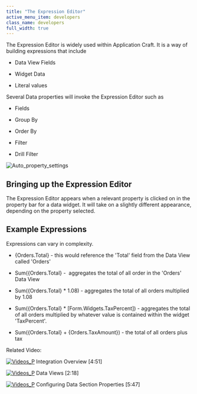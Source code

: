 ```yaml
---
title: "The Expression Editor"
active_menu_item: developers
class_name: developers
full_width: true
---
```



The Expression Editor is widely used within Application Craft. It is a way of building expressions that include

 - Data View Fields

 - Widget Data

 - Literal values

Several Data properties will invoke the Expression Editor such as

 - Fields

 - Group By

 - Order By

 - Filter

 - Drill Filter

![Auto\_property\_settings](/img/docs/auto_property_settings.zoom64.png)

## Bringing up the Expression Editor

The Expression Editor appears when a relevant property is clicked on in the property bar for a data widget. It will take on a slightly different appearance, depending on the property selected.

## Example Expressions

Expressions can vary in complexity.

 - {Orders.Total} - this would reference the 'Total' field from the Data View called 'Orders'

 - Sum({Orders.Total} -  aggregates the total of all order in the 'Orders' Data View

 - Sum({Orders.Total} \* 1.08) - aggregates the total of all orders multiplied by 1.08

 - Sum({Orders.Total} \* [Form.Widgets.TaxPercent]) - aggregates the total of all orders multiplied by whatever value is contained within the widget 'TaxPercent'.

 - Sum({Orders.Total} + {Orders.TaxAmount}) - the total of all orders plus tax

Related Video:

[![Videos\_P](/img/docs/videos_p.png)](http://www.youtube.com/v/Jy5HgPdtvMY?autoplay=1&hd=1&fs=1&showsearch=0&rel=0&) Integration Overview [4:51]

[![Videos\_P](/img/docs/videos_p.png)](http://www.youtube.com/v/bSpGoTvBrW4?autoplay=1&hd=1&fs=1&showsearch=0&rel=0&) Data Views [2:18]

[![Videos\_P](/img/docs/videos_p.png)](http://www.youtube.com/v/GzJiwBDXlX8?autoplay=1&hd=1&fs=1&showsearch=0&rel=0&) Configuring Data Section Properties [5:47]

